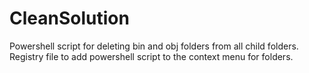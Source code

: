 # CleanSolution

Powershell script for deleting bin and obj folders from all child folders.
Registry file to add powershell script to the context menu for folders.
